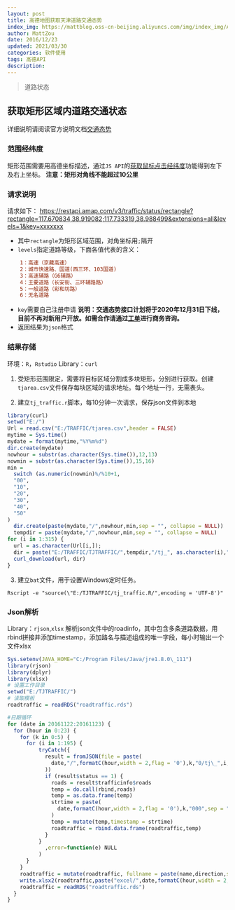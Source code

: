 ```yaml
---
layout: post
title: 高德地图获取天津道路交通态势
index_img: https://mattblog.oss-cn-beijing.aliyuncs.com/img/index_img/API2.0.jpg/bg
author: MattZou
date: 2016/12/23
updated: 2021/03/30 
categories: 软件使用
tags: 高德API
description:
---
```


> 道路状态
<!-- more -->

## 获取矩形区域内道路交通状态
详细说明请阅读官方说明文档[交通态势](https://lbs.amap.com/api/webservice/guide/api/trafficstatus)
### 范围经纬度
矩形范围需要用高德坐标描述，通过`JS API`的[获取鼠标点击经纬度](https://developer.amap.com/demo/javascript-api/example/map/click-to-get-lnglat)功能得到左下及右上坐标。
**注意：矩形对角线不能超过10公里**

### 请求说明
请求如下：
https://restapi.amap.com/v3/traffic/status/rectangle?rectangle=117.670834,38.919082;117.733319,38.988499&extensions=all&levels=1&key=xxxxxxx
- 其中`rectangle`为矩形区域范围，对角坐标用`;`隔开
- `levels`指定道路等级，下面各值代表的含义：
``` ini
	1：高速（京藏高速）
	2：城市快速路、国道(西三环、103国道)
	3：高速辅路（G6辅路）
	4：主要道路（长安街、三环辅路路）
	5：一般道路（彩和坊路）
	6：无名道路
```
- `key`需要自己注册申请
	**说明：交通态势接口计划将于2020年12月31日下线，目前不再对新用户开放。如需合作请通过**[**工单**](https://console.amap.com/dev/ticket/type/others)**进行商务咨询。**
- 返回结果为`json`格式

### 结果存储
环境：`R`，`Rstudio`
Library：`curl`
1. 受矩形范围限定，需要将目标区域分割成多块矩形，分别进行获取。创建`tjarea.csv`文件保存每块区域的请求地址。每个地址一行，无需表头。

2. 建立`tj_traffic.r`脚本，每10分钟一次请求，保存json文件到本地
``` r
library(curl)  
setwd("E:/")  
Url = read.csv("E:/TRAFFIC/tjarea.csv",header = FALSE)  
mytime = Sys.time()  
mydate = format(mytime,"%Y%m%d")  
dir.create(mydate)  
nowhour = substr(as.character(Sys.time()),12,13)  
nowmin = substr(as.character(Sys.time()),15,16)  
min =   
  switch (as.numeric(nowmin)%/%10+1,  
  "00",         
  "10",  
  "20",  
  "30",  
  "40",  
  "50"  
)  
  dir.create(paste(mydate,"/",nowhour,min,sep = "", collapse = NULL))  
  tempdir = paste(mydate,"/",nowhour,min,sep = "", collapse = NULL)  
for (i in 1:315) {  
  url = as.character(Url[i,]);  
  dir = paste("E:/TRAFFIC/TJTRAFFIC/",tempdir,"/tj_", as.character(i),".json",sep = "", collapse = NULL);  
  curl_download(url, dir)  
}
```

3. 建立`bat`文件，用于设置Windows定时任务。
```batch
Rscript -e "source(\"E:/TJTRAFFIC/tj_traffic.R/",encoding = 'UTF-8')"
```

### Json解析
Library：`rjson`,`xlsx`
解析json文件中的roadinfo，其中包含多条道路数据，用rbind拼接并添加timestamp，添加路名与描述组成的唯一字段，每小时输出一个文件xlsx

``` r
Sys.setenv(JAVA_HOME="C:/Program Files/Java/jre1.8.0\_111")   
library(rjson)  
library(dplyr)  
library(xlsx)  
# 设置工作目录  
setwd("E:/TJTRAFFIC/") 
# 读取模板
roadtraffic = readRDS("roadtraffic.rds")  

#日期循环
for (date in 20161122:20161123) {  
  for (hour in 0:23) {  
    for (k in 0:5) {  
      for (i in 1:195) {  
          tryCatch({  
            result = fromJSON(file = paste(  
              date,"/",formatC(hour,width = 2,flag = '0'),k,"0/tj\_",i,".json",sep = "", collapse = NULL  
            ))  
            if (result$status == 1) {  
              roads = result$trafficinfo$roads  
              temp = do.call(rbind,roads)  
              temp = as.data.frame(temp)  
              strtime = paste(  
                date,formatC(hour,width = 2,flag = '0'),k,"000",sep = "", collapse = NULL  
              )  
              temp = mutate(temp,timestamp = strtime)  
              roadtraffic = rbind.data.frame(roadtraffic,temp)  
            }  
          }  
            ,error=function(e) NULL   
          )  
      }  
    }  
    roadtraffic = mutate(roadtraffic, fullname = paste(name,direction,sep = "", collapse = NULL))  
    write.xlsx2(roadtraffic,paste("excel/",date,formatC(hour,width = 2,flag = '0'),".xlsx",sep = "", collapse = NULL), row.name = FALSE)  
    roadtraffic = readRDS("roadtraffic.rds")  
  }  
}
```


